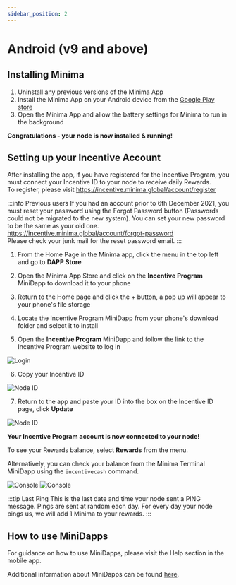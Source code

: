 ```yaml
---
sidebar_position: 2
---
```


# Android (v9 and above)

## Installing Minima

1. Uninstall any previous versions of the Minima App 
2. Install the Minima App on your Android device from the [Google Play store]( https://play.google.com/store/apps/details?id=com.minima.android&hl=en&gl=US)
3. Open the Minima App and allow the battery settings for Minima to run in the background

**Congratulations - your node is now installed & running!**

## Setting up your Incentive Account

After installing the app, if you have registered for the Incentive Program, you must connect your Incentive ID to your node to receive daily Rewards.<br/>
To register, please visit https://incentive.minima.global/account/register

:::info Previous users
If you had an account prior to 6th December 2021, you must reset your password using the Forgot Password button (Passwords could not be migrated to the new system). You can set your new password to be the same as your old one.
https://incentive.minima.global/account/forgot-password <br/>
Please check your junk mail for the reset password email.
:::

1. From the Home Page in the Minima app, click the menu in the top left and go to **DAPP Store**
2. Open the Minima App Store and click on the **Incentive Program** MiniDapp to download it to your phone
3. Return to the Home page and click the + button, a pop up will appear to your phone's file storage
4. Locate the Incentive Program MiniDapp from your phone's download folder and select it to install

5. Open the **Incentive Program** MiniDapp and follow the link to the Incentive Program website to log in

![Login](/img/runanode/android_1.png#width50)

6. Copy your Incentive ID

![Node ID](/img/runanode/android_2.png#width50)

7. Return to the app and paste your ID into the box on the Incentive ID page, click **Update** 

![Node ID](/img/runanode/android_5.png#width50)

**Your Incentive Program account is now connected to your node!**

To see your Rewards balance, select **Rewards** from the menu.<br/>

Alternatively, you can check your balance from the Minima Terminal MiniDapp using the `incentivecash` command.

![Console](/img/runanode/android_3.png#width50)
![Console](/img/runanode/android_4.png#width50)

:::tip Last Ping
This is the last date and time your node sent a PING message. Pings are sent at random each day. For every day your node pings us, we will add 1 Minima to your rewards.
:::

## How to use MiniDapps

For guidance on how to use MiniDapps, please visit the Help section in the mobile app. 

Additional information about MiniDapps can be found [here](/docs/learn/minidapps/minidappsintro).


